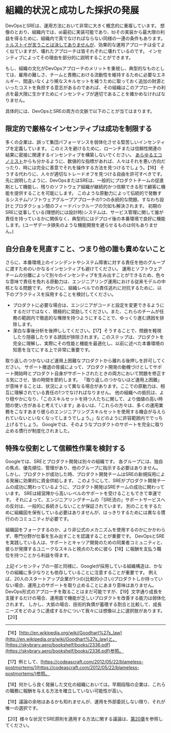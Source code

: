 # 組織的状況と成功した採択の発展

DevOpsとSREは、運用方法において非常に大きく概念的に重複しています。
想像のとおり、組織内では、a)最初に実装可能であり、b)その実装から最大限の利益を得るために、組織内で真でなければならない同様の一連の条件もあります。
[トルストイが言うことは決してありませんが](http://bit.ly/2LPfiog)、効果的な運用アプローチは全てよく似ていますが、壊れたアプローチは皆それぞれに壊れているのです。
インセンティブによってその理由を部分的に説明することができます。

もし、組織の文化がDevOpsアプローチのメリットを重視し、典型的なものとしては、雇用の難しさ、チームと責務における流動性を維持するために必要なエネルギー、間違いなくより稀なスキルセットを補うために取っておく追加の財源といったコストを負担する意志があるのであれば、その組織はこのアプローチの利点を最大限に生かすためにインセンティブが適切であることを確かめなければなりません。

具体的には、DevOpsとSREの両方の文脈で以下のことが当てはまります。

## 限定的で厳格なインセンティブは成功を制限する

多くの企業は、誤って集団パフォーマンスを弱体化させる堅苦しいインセンティブを定義しています。
このミスを避けるために、ローンチまたは信頼性関連の結果に密接に関連するインセンティブを構築しないでください。
[あらゆるエコノミスト](http://bit.ly/2J7AZhA)からも分かるように、数値的な指標があれば、人々はそれを悪い方向だったり、時には完全に善意でそれを操作する方法を見つけるでしょう。【16】
そうする代わりに、人々が適切なトレードオフを見つける自由を許可すべきです。
先に説明したように、DevOpsまたはSREは、一般的にプロダクトチームの促進剤として機能し、残りのソフトウェア組織が継続的かつ信頼できる形で顧客に機能を提供することを可能にします。
このような原動力によって伝統的で発散するシステム/ソフトウェアグループアプローチの1つの永続的な問題、すなわち設計とプロダクション間のフィードバックループの欠如も解決されます。
初期のSREに従事している(理想的には設計時)システムは、サービス管理に関して誰が責任を持っているかに関係なく、典型的にはデプロイ後の本番環境で良好に機能します。(ユーザデータ損失のような機能開発を遅らせるものは何もありません。)

## 自分自身を見直すこと、つまり他の誰も責めないこと

さらに、本番環境上のインシデントやシステム障害に対する責任を他のグループに渡すためのいかなるインセンティブも避けてください。
運用とソフトウェアチームの分離によって別々のインセンティブを生み出すことができるため、色々な意味で責任を免れる原動力は、エンジニアリング運用における従来モデルの中核となる問題です。
代わりに、組織レベルでの責任逃れに対抗するために、以下のプラクティスを採用することを検討してください。

* プロダクトに必要な場合は、エンジニアがコードと設定を変更できるようにするだけではなく、積極的に奨励してください。また、これらのチームが任務の範囲内で徹底的な権限を持つようにすることで、ゆっくり進む誘因を排除します。
* 潔白な事後分析を後押ししてください。【17】そうすることで、問題を軽視したり隠蔽したりする誘因が排除されます。このステップは、プロダクトを完全に理解し、実際にその性能と機能を最適化し、以前に述べた本番環境の知恵を当てにする上で非常に重要です。

取り返しのつかないほど運用上困難なプロダクトから離れる後押しを許可してください。
サポート撤退の脅威によって、プロダクト開発の動機づけとしてサポート開始時とプロダクト自身がサポートされたときの両方において問題を修正する気にさせ、皆の時間を節約します。
「取り返しのつかないほど運用上困難」が意味することは、状況によって異なる場合があります。ここでの原動力は、相互に理解されている責任の1つでなければなりません。
他の組織への抵抗は、より穏やかになり、「このスキルセットを持つ人たちに関して、より価値の高い時間の使い方があると考えています」あるいは、「これらの方々は、多くの運用業務をこなすあまり彼らのエンジニアリングスキルセットを使用する機会が与えられていないといなくなってしまうでしょう。」などのように許容範囲内ででっち上げるでしょう。
Googleでは、そのようなプロダクトのサポートを完全に取り止める慣行が制度化されました。

## 特殊な役割として信頼性作業を検討する

Googleでは、SREとプロダクト開発は別々の組織です。
各グループには、独自の焦点、優先順位、管理があり、他のグループに指示する必要はありません。
しかし、プロダクトが成功した時、プロダクト開発チームはSREの新規採用による発展に効果的に資金供給します。
このようにして、SREがプロダクト開発チームの成功に関わっているように、プロダクト開発はSREチームの成功に関わっています。
SREは経営陣から高いレベルのサポートを受けることもできて幸運です。
それによって、エンジニアリングチームの「SRE流の」サポートサービスへの反対は、一般的に長続きしないことが保証されています。
別のことをするために組織図を保有している必要はありませんが、はっきりするためには異なる慣行ののコミュニティが必要です。

組織図をフォークするのか、より非公式のメカニズムを使用するのかにかかわらず、専門分野が仕事を生み出すことを認識することが重要です。
DevOpsとSREを実践している人は、サポートとキャリア開発のための同業者コミュニティと、彼らが発揮するユニークなスキルと視点のために彼ら【18】に報酬を支払う職位を持つことから利益を得ます。

上記インセンティブの一部と同様に、Googleが採用している組織構造は、かなりの組織に多少なりとも依存していることに注意することが重要です。
例えば、20人のスタートアップ企業が1つの(比較的小さい)プロダクトしか持っていない場合、運用上のサポートを取り止めることにあまり意味はありません。
DevOps形式のアプローチを取ることはまだ可能ですが、【19】文字通り成長を支援するだけの場合、運用面で機能が乏しいプロダクトを改善する能力は弱体化されます。
しかし、大抵の場合、技術的負債が蓄積する割合と比較して、成長ニーズをどのように達成するかについて我々には想像以上に選択肢があります。【20】

----------
【16】[http://en.wikipedia.org/wiki/Goodhart%27s_law](http://en.wikipedia.org/wiki/Goodhart%27s_law)と、[https://skybrary.aero/bookshelf/books/2336.pdf](https://skybrary.aero/bookshelf/books/2336.pdf)参照。

【17】例として、[https://codeascraft.com/2012/05/22/blameless-postmortems/](https://codeascraft.com/2012/05/22/blameless-postmortems/)参照。

【18】何かしら良く発展した文化の組織においては。早期段階の企業は、これらの職務に報酬を与える方法を確立していない可能性が高い。

【19】議論の余地はあるかも知れませんが、運用を外部委託しない限り、それが唯一の選択です。

【20】様々な状況でSRE原則を適用する方法に関する議論は、[第20章](../../20_sre-team-lifecycles/README.md)を参照してください。
